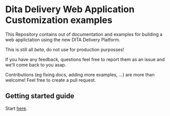 # Dita Delivery Web Application Customization examples

This Repository contains out of documentation and examples for building a web applictation using the new DITA Delivery Platform.

This is still all *beta*, do not use for production purposses!

If you have any feedback, questions feel free to report them as an issue and we'll come back to you asap.

Contributions (eg fixing docs, adding more examples, ...) are more than welcome! Feel free to create a pull request.

## Getting started guide

Start [here](Getting-started.md).